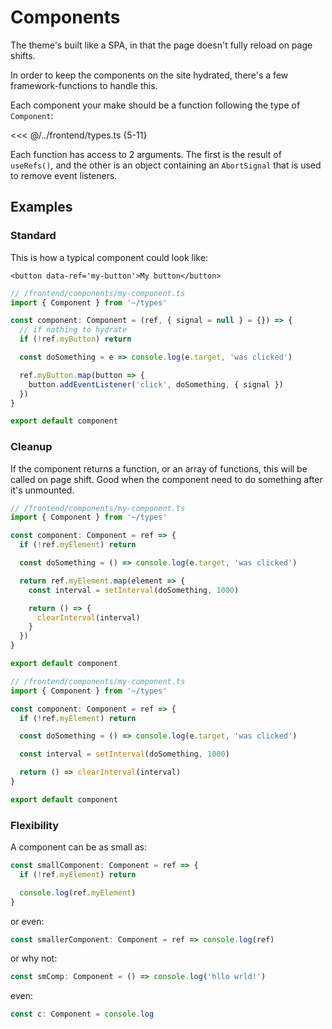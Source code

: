 # Components

The theme's built like a SPA, in that the page doesn't fully reload on page shifts.

In order to keep the components on the site hydrated, there's a few framework-functions to handle this.

Each component your make should be a function following the type of `Component`: 

<<< @/../frontend/types.ts {5-11}

Each function has access to 2 arguments. The first is the result of `useRefs()`, and the other is an object containing an `AbortSignal` that is used to remove event listeners.

## Examples

### Standard

This is how a typical component could look like:

```liquid
<button data-ref='my-button'>My button</button>
```

```ts
// /frontend/components/my-component.ts
import { Component } from '~/types'

const component: Component = (ref, { signal = null } = {}) => {
  // if nothing to hydrate
  if (!ref.myButton) return

  const doSomething = e => console.log(e.target, 'was clicked')

  ref.myButton.map(button => {
    button.addEventListener('click', doSomething, { signal })
  })
}

export default component
```

### Cleanup

If the component returns a function, or an array of functions, this will be called on page shift. Good when the component need to do something after it's unmounted.

```ts {9-15}
// /frontend/components/my-component.ts
import { Component } from '~/types'

const component: Component = ref => {
  if (!ref.myElement) return

  const doSomething = () => console.log(e.target, 'was clicked')

  return ref.myElement.map(element => {
    const interval = setInterval(doSomething, 1000)

    return () => {
      clearInterval(interval)
    }
  })
}

export default component
```

```ts {11}
// /frontend/components/my-component.ts
import { Component } from '~/types'

const component: Component = ref => {
  if (!ref.myElement) return

  const doSomething = () => console.log(e.target, 'was clicked')

  const interval = setInterval(doSomething, 1000)

  return () => clearInterval(interval)
}

export default component
```

### Flexibility

A component can be as small as:

```ts
const smallComponent: Component = ref => {
  if (!ref.myElement) return

  console.log(ref.myElement)
}
```

or even:

```ts
const smallerComponent: Component = ref => console.log(ref)
```

or why not:

```ts
const smComp: Component = () => console.log('hllo wrld!')
```

even:

```ts
const c: Component = console.log
```
